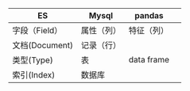 | ES             | Mysql      | pandas     |   |
| -------------- | ---------- | ---------- | - |
| 字段（Field）  | 属性（列） | 特征（列） |   |
| 文档(Document) | 记录（行） |            |   |
| 类型(Type)     | 表         | data frame |   |
| 索引(Index)    | 数据库     |            |   |
